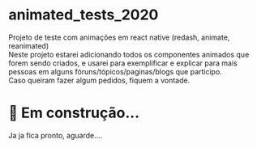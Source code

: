 # animated_tests_2020
Projeto de teste com animações em react native (redash, animate, reanimated)</br>
Neste projeto estarei adicionando todos os componentes animados que forem sendo criados, e usarei para exemplificar e explicar para mais pessoas em alguns fóruns/tópicos/paginas/blogs que participo.</br>
Caso queiram fazer algum pedidos, fiquem a vontade.</br>

# :nut_and_bolt: Em construção...</br>
Ja ja fica pronto, aguarde....
